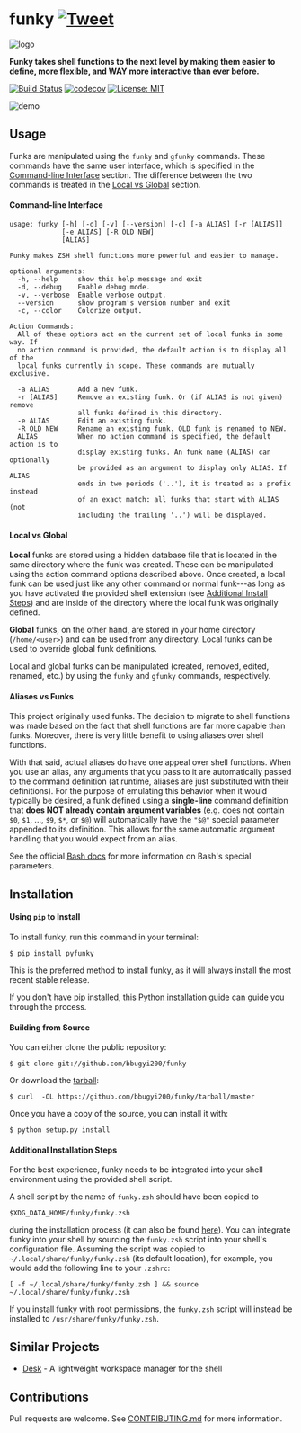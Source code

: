 # funky [![Tweet](https://img.shields.io/twitter/url/http/shields.io.svg?style=social)](https://twitter.com/intent/tweet?text=Funky%20makes%20ZSH%20shell%20functions%20more%20powerful%20and%20easier%20to%20manage&url=https://github.com/bbugyi200/funky&via=bryan_bugyi&hashtags=python,Linux,commandlineftw,developers)

![logo]

**Funky takes shell functions to the next level by making them easier to define, more flexible, and WAY more interactive than ever before.**

[![Build Status](https://travis-ci.org/bbugyi200/funky.svg?branch=master)](https://travis-ci.org/bbugyi200/funky) [![codecov](https://codecov.io/gh/bbugyi200/funky/branch/master/graph/badge.svg)](https://codecov.io/gh/bbugyi200/funky) [![License: MIT](https://img.shields.io/badge/License-MIT-yellow.svg)](https://opensource.org/licenses/MIT)

![demo]

## Usage
Funks are manipulated using the `funky` and `gfunky` commands. These commands have the same user interface, which is specified in the [Command-line Interface](#cli) section. The difference between the two commands is treated in the [Local vs Global](#lvg) section.

#### <a name="cli">Command-line Interface</cli>
```
usage: funky [-h] [-d] [-v] [--version] [-c] [-a ALIAS] [-r [ALIAS]]
             [-e ALIAS] [-R OLD NEW]
             [ALIAS]

Funky makes ZSH shell functions more powerful and easier to manage.

optional arguments:
  -h, --help     show this help message and exit
  -d, --debug    Enable debug mode.
  -v, --verbose  Enable verbose output.
  --version      show program's version number and exit
  -c, --color    Colorize output.

Action Commands:
  All of these options act on the current set of local funks in some way. If
  no action command is provided, the default action is to display all of the
  local funks currently in scope. These commands are mutually exclusive.

  -a ALIAS       Add a new funk.
  -r [ALIAS]     Remove an existing funk. Or (if ALIAS is not given) remove
                 all funks defined in this directory.
  -e ALIAS       Edit an existing funk.
  -R OLD NEW     Rename an existing funk. OLD funk is renamed to NEW.
  ALIAS          When no action command is specified, the default action is to
                 display existing funks. An funk name (ALIAS) can optionally
                 be provided as an argument to display only ALIAS. If ALIAS
                 ends in two periods ('..'), it is treated as a prefix instead
                 of an exact match: all funks that start with ALIAS (not
                 including the trailing '..') will be displayed.
```

#### <a name="lvg">Local vs Global</a>

**Local** funks are stored using a hidden database file that is located in the same directory
where the funk was created. These can be manipulated using the action command options described
above. Once created, a local funk can be used just like any other command or normal funk---as
long as you have activated the provided shell extension (see [Additional Install Steps](#AIS)) and are
inside of the directory where the local funk was originally defined.

**Global** funks, on the other hand, are stored in your home directory (``/home/<user>``) and can
be used from any directory. Local funks can be used to override global funk definitions.

Local and global funks can be manipulated (created, removed, edited, renamed, etc.) by using the
``funky`` and ``gfunky`` commands, respectively.

#### Aliases vs Funks

This project originally used funks. The decision to migrate to shell functions was made based on
the fact that shell functions are far more capable than funks. Moreover, there is very little
benefit to using aliases over shell functions.

With that said, actual aliases do have one appeal over shell functions. When you use an alias, any
arguments that you pass to it are automatically passed to the command definition (at runtime,
aliases are just substituted with their definitions). For the purpose of emulating this behavior
when it would typically be desired, a funk defined using a **single-line** command definition
that **does NOT already contain argument variables** (e.g. does not contain `$0`, `$1`, ...,
`$9`, `$*`, or `$@`) will automatically have the `"$@"` special parameter appended to its
definition. This allows for the same automatic argument handling that you would expect from an
alias.

See the official [Bash docs] for more information on Bash's special parameters.

[Bash docs]: https://www.gnu.org/software/bash/manual/html_node/Special-Parameters.html 


## Installation

#### Using `pip` to Install

To install funky, run this command in your terminal:

``` shell
$ pip install pyfunky
```

This is the preferred method to install funky, as it will always install the most recent stable release.

If you don't have [pip] installed, this [Python installation guide] can guide
you through the process.

[pip]: https://pip.pypa.io
[Python installation guide]: http://docs.python-guide.org/en/latest/starting/installation/


#### Building from Source

You can either clone the public repository:

``` shell
$ git clone git://github.com/bbugyi200/funky
```

Or download the [tarball]:

``` shell
$ curl  -OL https://github.com/bbugyi200/funky/tarball/master
```

Once you have a copy of the source, you can install it with:

``` shell
$ python setup.py install
```

#### <a name="AIS">Additional Installation Steps</a>

For the best experience, funky needs to be integrated into your shell environment using the
provided shell script.

A shell script by the name of `funky.zsh` should have been copied to

``` shell
$XDG_DATA_HOME/funky/funky.zsh
```

during the installation process (it can also be found [here][funky.zsh]).  You can integrate funky into your shell by sourcing the `funky.zsh` script into your shell's configuration file. Assuming the script was copied to `~/.local/share/funky/funky.zsh` (its default location), for example, you would add the following line to your `.zshrc`:

``` shell
[ -f ~/.local/share/funky/funky.zsh ] && source ~/.local/share/funky/funky.zsh
```

If you install funky with root permissions, the ``funky.zsh`` script will instead be installed to ``/usr/share/funky/funky.zsh``.

## Similar Projects

* [Desk](https://github.com/jamesob/desk) - A lightweight workspace manager for the shell


## Contributions

Pull requests are welcome. See [CONTRIBUTING.md](https://github.com/bbugyi200/funky/blob/master/CONTRIBUTING.md) for more information.

[logo]: https://raw.githubusercontent.com/bbugyi200/funky/master/img/logo-96.png
[travis]: https://travis-ci.org/bbugyi200/funky.svg?branch=master
[codecov]: https://codecov.io/gh/bbugyi200/funky/branch/master/graph/badge.svg
[demo]: https://raw.githubusercontent.com/bbugyi200/funky/master/img/demo.gif
[funky.zsh]:  https://github.com/bbugyi200/funky/blob/master/scripts/zsh/funky.zsh
[Github repo]: https://github.com/bbugyi200/funky
[tarball]: https://github.com/bbugyi200/funky/tarball/master

